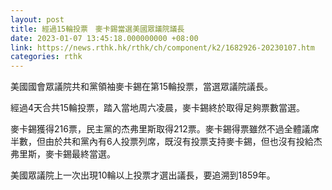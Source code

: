 ```yaml
---
layout: post
title: 經過15輪投票　麥卡錫當選美國眾議院議長
date: 2023-01-07 13:45:18.000000000 +08:00
link: https://news.rthk.hk/rthk/ch/component/k2/1682926-20230107.htm
categories: rthk
---
```


美國國會眾議院共和黨領袖麥卡錫在第15輪投票，當選眾議院議長。

經過4天合共15輪投票，踏入當地周六凌晨，麥卡錫終於取得足夠票數當選。

麥卡錫獲得216票，民主黨的杰弗里斯取得212票。麥卡錫得票雖然不過全體議席半數，但由於共和黨內有6人投票列席，既沒有投票支持麥卡錫，但也沒有投給杰弗里斯，麥卡錫最終當選。

美國眾議院上一次出現10輪以上投票才選出議長，要追溯到1859年。
